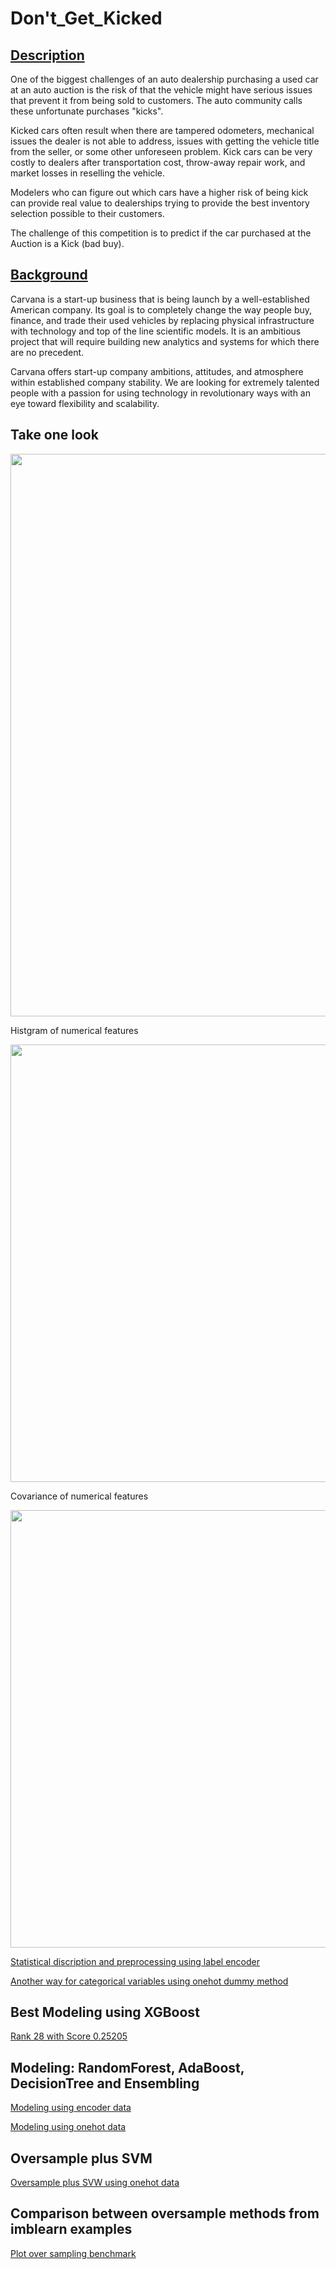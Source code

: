 # Don't_Get_Kicked

## [Description](https://www.kaggle.com/c/DontGetKicked#description)

One of the biggest challenges of an auto dealership purchasing a used car at an auto auction is the risk of that the vehicle might have serious issues that prevent it from being sold to customers. The auto community calls these unfortunate purchases "kicks".

Kicked cars often result when there are tampered odometers, mechanical issues the dealer is not able to address, issues with getting the vehicle title from the seller, or some other unforeseen problem. Kick cars can be very costly to dealers after transportation cost, throw-away repair work, and market losses in reselling the vehicle.

Modelers who can figure out which cars have a higher risk of being kick can provide real value to dealerships trying to provide the best inventory selection possible to their customers.

The challenge of this competition is to predict if the car purchased at the Auction is a Kick (bad buy).

## [Background](https://www.kaggle.com/c/DontGetKicked#background) 

Carvana is a start-up business that is being launch by a well-established American company. Its goal is to completely change the way people buy, finance, and trade their used vehicles by replacing physical infrastructure with technology and top of the line scientific models. It is an ambitious project that will require building new analytics and systems for which there are no precedent.

Carvana offers start-up company ambitions, attitudes, and atmosphere within established company stability. We are looking for extremely talented people with a passion for using technology in revolutionary ways with an eye toward flexibility and scalability.

## Take one look

<img src="https://github.com/wangruinju/Dont_Get_Kicked/blob/master/images/Dashboard%201.png" width="900">

Histgram of numerical features

<img src="https://github.com/wangruinju/Dont_Get_Kicked/blob/master/images/attribute_histogram_plots.png" width="700">

Covariance of numerical features

<img src="https://github.com/wangruinju/Dont_Get_Kicked/blob/master/images/covariance%20matrix%20heatmap.png" width="700">

[Statistical discription and preprocessing using label encoder](https://github.com/wangruinju/Dont_Get_Kicked/blob/master/Car%20Auction_encoder.ipynb)

[Another way for categorical variables using onehot dummy method](https://github.com/wangruinju/Dont_Get_Kicked/blob/master/Car%20Auction_onehot.ipynb)

## Best Modeling using XGBoost
[Rank 28 with Score 0.25205](https://github.com/wangruinju/Dont_Get_Kicked/blob/master/XGB_onehot.ipynb)

## Modeling: RandomForest, AdaBoost, DecisionTree and Ensembling 
[Modeling using encoder data](https://github.com/wangruinju/Dont_Get_Kicked/blob/master/Deep_Modeling_encoder.ipynb)

[Modeling using onehot data](https://github.com/wangruinju/Dont_Get_Kicked/blob/master/Deep_Modeling_onehot.ipynb)

## Oversample plus SVM
[Oversample plus SVW using onehot data](https://github.com/wangruinju/Dont_Get_Kicked/blob/master/SVM_SMOTE_Modeling_onehot.ipynb)

## Comparison between oversample methods from imblearn examples
[Plot over sampling benchmark](https://github.com/wangruinju/Dont_Get_Kicked/blob/master/plot_over_sampling_benchmark.ipynb)
